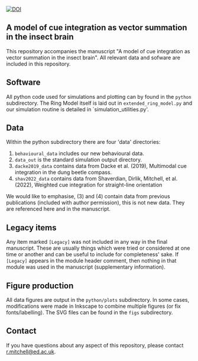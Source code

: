 [![DOI](https://zenodo.org/badge/621232437.svg)](https://zenodo.org/badge/latestdoi/621232437)
## A model of cue integration as vector summation in the insect brain

This repository accompanies the manuscript "A model of cue integration as vector summation in the insect brain". All relevant data and sofware are included in this repository.

## Software
All python code used for simulations and plotting can by found in the `python` subdirectory. 
The Ring Model itself is laid out in `extended_ring_model.py` and our simulation routine is
detailed in `simulation_utilities.py'.

## Data
Within the python subdirectory there are four 'data' directories:

1. `behavioural_data` includes our new behavioural data.
2. `data_out` is the standard simulation output directory.
3. `dacke2019_data` contains data from Dacke et al. (2019), Multimodal cue integration in the dung beetle compass.
4. `shav2022_data` contains data from Shaverdian, Dirlik, Mitchell, et al. (2022), Weighted cue integration for straight-line orientation

We would like to emphasise, (3) and (4) contain data from previous publications
(included with author permission), this is not new data. They are referenced
here and in the manuscript.

## Legacy items
Any item marked `[Legacy]` was not included in any way in the final manuscript. These are usually
things which were tried or considered at one time or another and can be useful to include
for completeness' sake. If `[Legacy]` appears in the module header comment, then nothing in
that module was used in the manuscript (supplementary information).

## Figure production
All data figures are output in the `python/plots`
subdirectory. In some cases, modifications were made in Inkscape to
combine multiple figures (or fix fonts/labelling). The SVG files can
be found in the `figs` subdirectory.

## Contact
If you have questions about any aspect of this repository, please
contact r.mitchell@ed.ac.uk.
